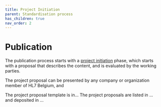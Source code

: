 ```yaml
---
title: Project Initiation
parent: Standardisation process
has_children: true
nav_order: 2
---
```


# Publication

The publication process starts with a [project initiation](project_initiation.html) phase, which starts with a proposal that describes the content, and is evaluated by the working parties.

The project proposal can be presented by any company or organization member of HL7 Belgium, and 

The project proposal template is in...
The project proposals are listed in ... and deposited in ...



